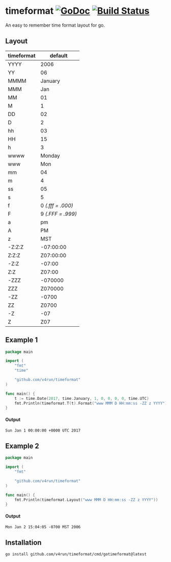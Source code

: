 # timeformat [![GoDoc](https://godoc.org/github.com/v4run/timeformat?status.svg)](https://godoc.org/github.com/v4run/timeformat) [![Build Status](https://travis-ci.org/v4run/timeformat.svg?branch=master)](https://travis-ci.org/v4run/timeformat)

An easy to remember time format layout for go.

## Layout

| timeformat | default           |
| ---------- | ----------------- |
| YYYY       | 2006              |
| YY         | 06                |
| MMMM       | January           |
| MMM        | Jan               |
| MM         | 01                |
| M          | 1                 |
| DD         | 02                |
| D          | 2                 |
| hh         | 03                |
| HH         | 15                |
| h          | 3                 |
| wwww       | Monday            |
| www        | Mon               |
| mm         | 04                |
| m          | 4                 |
| ss         | 05                |
| s          | 5                 |
| f          | 0 _(.fff = .000)_ |
| F          | 9 _(.FFF = .999)_ |
| a          | pm                |
| A          | PM                |
| z          | MST               |
| -Z:Z:Z     | -07:00:00         |
| Z:Z:Z      | Z07:00:00         |
| -Z:Z       | -07:00            |
| Z:Z        | Z07:00            |
| -ZZZ       | -070000           |
| ZZZ        | Z070000           |
| -ZZ        | -0700             |
| ZZ         | Z0700             |
| -Z         | -07               |
| Z          | Z07               |

## Example 1

```go
package main

import (
	"fmt"
	"time"

	"github.com/v4run/timeformat"
)

func main() {
	t := time.Date(2017, time.January, 1, 0, 0, 0, 0, time.UTC)
	fmt.Println(timeformat.T(t).Format("www MMM D HH:mm:ss -ZZ z YYYY"))
}
```

#### Output

`Sun Jan 1 00:00:00 +0000 UTC 2017`

## Example 2

```go
package main

import (
	"fmt"

	"github.com/v4run/timeformat"
)

func main() {
	fmt.Println(timeformat.Layout("www MMM D HH:mm:ss -ZZ z YYYY"))
}
```

#### Output

`Mon Jan 2 15:04:05 -0700 MST 2006`

## Installation

```
go install github.com/v4run/timeformat/cmd/gotimeformat@latest
```

